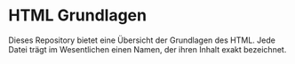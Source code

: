 # HTML Grundlagen
Dieses Repository bietet eine Übersicht der Grundlagen des HTML. Jede Datei trägt im Wesentlichen einen Namen, der ihren Inhalt exakt bezeichnet.
